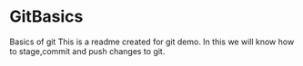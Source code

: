 # GitBasics
Basics of git
This is a readme created for git demo.
In this we will know how to stage,commit and push changes to git. 